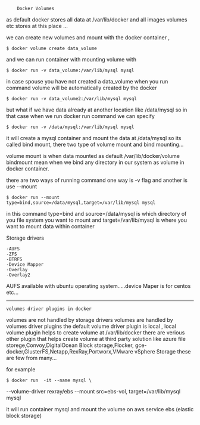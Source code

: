 		Docker Volumes

as default docker stores all data at /var/lib/docker and all images volumes etc stores
at this place ...

we can create new volumes and mount with the docker container ,

	$ docker volume create data_volume

and we can run container with mounting volume with

	$ docker run -v data_volume:/var/lib/mysql mysql

in case spouse you have not created a data_volume when you run command volume will be 
automatically created by the docker 

	$ docker run -v data_volume2:/var/lib/mysql mysql


but what if we have data already at another location like /data/mysql so in that case
when we run docker run command we can specify 
	
	$ docker run -v /data/mysql:/var/lib/mysql mysql

it will create a mysql container and mount the data at /data/mysql so its called bind
mount, there two type of volume mount and bind mounting...

volume mount is when data mounted as default /var/lib/docker/volume 
bindmount mean when we bind any directory in our system as volume in docker container.

there are two ways of running command one way is -v flag and another is use --mount

	$ docker run --mount type=bind,source=/data/mysql,target=/var/lib/mysql mysql

in this command type=bind and source=/data/mysql is which directory of you file system
you want to mount and target=/var/lib/mysql is where you want to mount data within 
container

Storage drivers

	-AUFS
	-ZFS
	-BTRFS
	-Device Mapper
	-Overlay
	-Overlay2

AUFS available with ubuntu operating system.....device Maper is for centos etc...


---------------------------------------------------------------------------------

	volumes driver plugins in docker 

volumes are not handled by storage drivers volumes are handled by volumes driver plugins
the default volume driver plugin is local , local volume plugin helps to create volume
at /var/lib/docker there are verious other plugin that helps create volume at  third 
party solution like azure file storege,Convoy,DigitalOcean Block storage,Flocker,
gce-docker,GlusterFS,Netapp,RexRay,Portworx,VMware vSphere Storage these are few from 
many...

for example 

	$ docker run  -it --name mysql \
 --volume-driver rexray/ebs --mount src=ebs-vol, target=/var/lib/mysql mysql

it will run container mysql and mount the volume on aws service ebs (elastic block storage)
 
